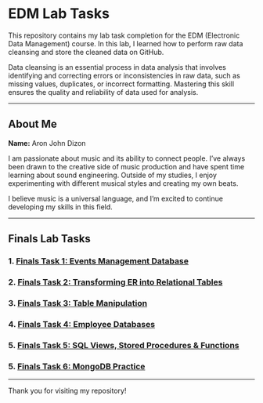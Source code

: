 # EDM Lab Tasks

This repository contains my lab task completion for the EDM (Electronic Data Management) course. In this lab, I learned how to perform raw data cleansing and store the cleaned data on GitHub. 

Data cleansing is an essential process in data analysis that involves identifying and correcting errors or inconsistencies in raw data, such as missing values, duplicates, or incorrect formatting. Mastering this skill ensures the quality and reliability of data used for analysis.

---

## About Me

**Name:** Aron John Dizon

I am passionate about music and its ability to connect people. I’ve always been drawn to the creative side of music production and have spent time learning about sound engineering. Outside of my studies, I enjoy experimenting with different musical styles and creating my own beats.

I believe music is a universal language, and I’m excited to continue developing my skills in this field.

---

## Finals Lab Tasks

### 1. [Finals Task 1: Events Management Database](https://github.com/arondizon/EDM-Portfolio/blob/main/Final%20Task%201/README.md)  

### 2. [Finals Task 2: Transforming ER into Relational Tables](https://github.com/arondizon/EDM-Portfolio/blob/main/Final%20Task%202/README.md)  

### 3. [Finals Task 3: Table Manipulation](https://github.com/arondizon/EDM-Portfolio/blob/main/Final%20Task%203/README.md)  

### 4. [Finals Task 4: Employee Databases](https://github.com/arondizon/EDM-Portfolio/blob/main/Final%20Task%204/README.md)  

### 5. [Finals Task 5: SQL Views, Stored Procedures & Functions](https://github.com/arondizon/EDM-Portfolio/blob/main/Final%20Task%205/README.md)  

### 5. [Finals Task 6: MongoDB Practice](https://github.com/arondizon/EDM-Portfolio/blob/main/Final%20Task%206/README.md)

---

Thank you for visiting my repository!

